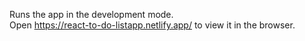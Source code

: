Runs the app in the development mode.\
Open https://react-to-do-listapp.netlify.app/ to view it in the browser.
